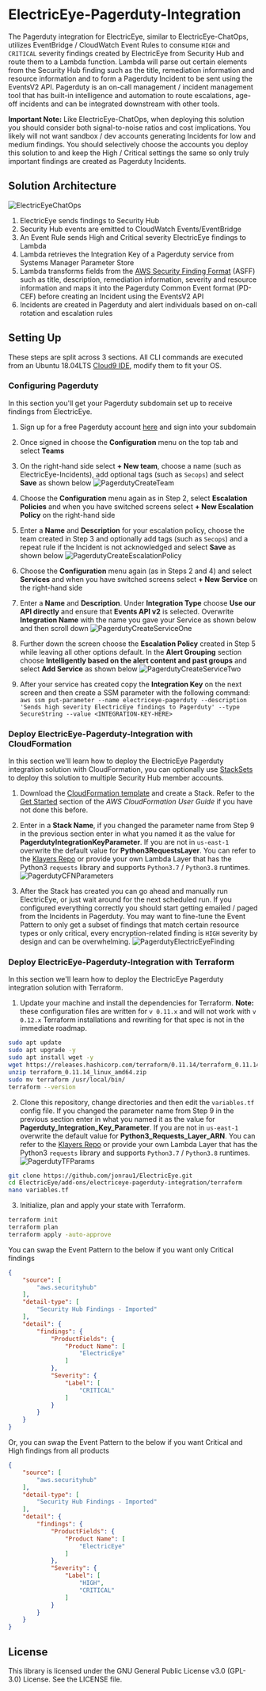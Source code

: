 # ElectricEye-Pagerduty-Integration
The Pagerduty integration for ElectricEye, similar to ElectricEye-ChatOps, utilizes EventBridge / CloudWatch Event Rules to consume `HIGH` and `CRITICAL` severity findings created by ElectricEye from Security Hub and route them to a Lambda function. Lambda will parse out certain elements from the Security Hub finding such as the title, remediation information and resource information and to form a Pagerduty Incident to be sent using the EventsV2 API. Pagerduty is an on-call management / incident management tool that has built-in intelligence and automation to route escalations, age-off incidents and can be integrated downstream with other tools.

**Important Note:** Like ElectricEye-ChatOps, when deploying this solution you should consider both signal-to-noise ratios and cost implications. You likely will not want sandbox / dev accounts generating Incidents for low and medium findings. You should selectively choose the accounts you deploy this solution to and keep the High / Critical settings the same so only truly important findings are created as Pagerduty Incidents.

## Solution Architecture
![ElectricEyeChatOps](https://github.com/jonrau1/ElectricEye/blob/master/screenshots/ElectricEye-ChatOps-PagerDuty-Architecture.jpg)
1. ElectricEye sends findings to Security Hub
2. Security Hub events are emitted to CloudWatch Events/EventBridge
3. An Event Rule sends High and Critical severity ElectricEye findings to Lambda
4. Lambda retrieves the Integration Key of a Pagerduty service from Systems Manager Parameter Store
5. Lambda transforms fields from the [AWS Security Finding Format](https://docs.aws.amazon.com/securityhub/latest/userguide/securityhub-findings-format.html#securityhub-findings-format-attributes) (ASFF) such as title, description, remediation information, severity and resource information and maps it into the Pagerduty Common Event format (PD-CEF) before creating an Incident using the EventsV2 API
6. Incidents are created in Pagerduty and alert individuals based on on-call rotation and escalation rules

## Setting Up
These steps are split across 3 sections. All CLI commands are executed from an Ubuntu 18.04LTS [Cloud9 IDE](https://aws.amazon.com/cloud9/details/), modify them to fit your OS.

### Configuring Pagerduty
In this section you'll get your Pagerduty subdomain set up to receive findings from ElectricEye.

1. Sign up for a free Pagerduty account [here](https://www.pagerduty.com/sign-up/) and sign into your subdomain

2. Once signed in choose the **Configuration** menu on the top tab and select **Teams**

3. On the right-hand side select **+ New team**, choose a name (such as ElectricEye-Incidents), add optional tags (such as `Secops`) and select **Save** as shown below
![PagerdutyCreateTeam](https://github.com/jonrau1/ElectricEye/blob/master/screenshots/pagerduty-create-team.JPG)

4. Choose the **Configuration** menu again as in Step 2, select **Escalation Policies** and when you have switched screens select **+ New Escalation Policy** on the right-hand side

5. Enter a **Name** and **Description** for your escalation policy, choose the team created in Step 3 and optionally add tags (such as `Secops`) and a repeat rule if the Incident is not acknowledged and select **Save** as shown below
![PagerdutyCreateEscalationPolicy](https://github.com/jonrau1/ElectricEye/blob/master/screenshots/pagerduty-create-escalation-policy.JPG)

6. Choose the **Configuration** menu again (as in Steps 2 and 4) and select **Services** and when you have switched screens select **+ New Service** on the right-hand side

7. Enter a **Name** and **Description**. Under **Integration Type** choose **Use our API directly** and ensure that **Events API v2** is selected. Overwrite **Integration Name** with the name you gave your Service as shown below and then scroll down
![PagerdutyCreateServiceOne](https://github.com/jonrau1/ElectricEye/blob/master/screenshots/pagerduty-create-service-pt1.JPG)

8. Further down the screen choose the **Escalation Policy** created in Step 5 while leaving all other options default. In the **Alert Grouping** section choose **Intelligently based on the alert content and past groups** and select **Add Service** as shown below
![PagerdutyCreateServiceTwo](https://github.com/jonrau1/ElectricEye/blob/master/screenshots/pagerduty-create-service-pt2.JPG)

9. After your service has created copy the **Integration Key** on the next screen and then create a SSM parameter with the following command: `aws ssm put-parameter --name electriceye-pagerduty --description 'Sends high severity ElectricEye findings to Pagerduty' --type SecureString --value <INTEGRATION-KEY-HERE>`

### Deploy ElectricEye-Pagerduty-Integration with CloudFormation
In this section we'll learn how to deploy the ElectricEye Pagerduty integration solution with CloudFormation, you can optionally use [StackSets](https://docs.aws.amazon.com/AWSCloudFormation/latest/UserGuide/what-is-cfnstacksets.html) to deploy this solution to multiple Security Hub member accounts.

1. Download the [CloudFormation template](https://github.com/jonrau1/ElectricEye/blob/master/add-ons/electriceye-pagerduty-integration/cloudformation/ElectricEye_Pagerduty_CFN.yml) and create a Stack. Refer to the [Get Started](https://docs.aws.amazon.com/AWSCloudFormation/latest/UserGuide/GettingStarted.Walkthrough.html) section of the *AWS CloudFormation User Guide* if you have not done this before.

2. Enter in a **Stack Name**, if you changed the parameter name from Step 9 in the previous section enter in what you named it as the value for **PagerdutyIntegrationKeyParameter**. If you are not in `us-east-1` overwrite the default value for **Python3RequestsLayer**. You can refer to the [Klayers Repo](https://github.com/keithrozario/Klayers/tree/master/deployments/python3.8/arns) or provide your own Lambda Layer that has the Python3 `requests` library and supports `Python3.7` / `Python3.8` runtimes.
![PagerdutyCFNParameters](https://github.com/jonrau1/ElectricEye/blob/master/screenshots/pagerduty-cfn-params.JPG)

3. After the Stack has created you can go ahead and manually run ElectricEye, or just wait around for the next scheduled run. If you configured everything correctly you should start getting emailed / paged from the Incidents in Pagerduty. You may want to fine-tune the Event Pattern to only get a subset of findings that match certain resource types or only critical, every encryption-related finding is `HIGH` severity by design and can be overwhelming.
![PagerdutyElectricEyeFinding](https://github.com/jonrau1/ElectricEye/blob/master/screenshots/pagerduty-electriceye-alert.JPG)

### Deploy ElectricEye-Pagerduty-Integration with Terraform
In this section we'll learn how to deploy the ElectricEye Pagerduty integration solution with Terraform.

1. Update your machine and install the dependencies for Terraform. **Note:** these configuration files are written for `v 0.11.x` and will not work with `v 0.12.x` Terraform installations and rewriting for that spec is not in the immediate roadmap.

```bash
sudo apt update
sudo apt upgrade -y
sudo apt install wget -y
wget https://releases.hashicorp.com/terraform/0.11.14/terraform_0.11.14_linux_amd64.zip
unzip terraform_0.11.14_linux_amd64.zip
sudo mv terraform /usr/local/bin/
terraform --version
```

2. Clone this repository, change directories and then edit the `variables.tf` config file. If you changed the parameter name from Step 9 in the previous section enter in what you named it as the value for **Pagerduty_Integration_Key_Parameter**. If you are not in `us-east-1` overwrite the default value for **Python3_Requests_Layer_ARN**. You can refer to the [Klayers Repo](https://github.com/keithrozario/Klayers/tree/master/deployments/python3.8/arns) or provide your own Lambda Layer that has the Python3 `requests` library and supports `Python3.7` / `Python3.8` runtimes.
![PagerdutyTFParams](https://github.com/jonrau1/ElectricEye/blob/master/screenshots/pagerduty-tf-variables.JPG)

```bash
git clone https://github.com/jonrau1/ElectricEye.git
cd ElectricEye/add-ons/electriceye-pagerduty-integration/terraform
nano variables.tf
```

3. Initialize, plan and apply your state with Terraform.
```bash
terraform init
terraform plan
terraform apply -auto-approve
```

You can swap the Event Pattern to the below if you want only Critical findings
```json
{
    "source": [
        "aws.securityhub"
    ],
    "detail-type": [
        "Security Hub Findings - Imported"
    ],
    "detail": {
        "findings": {
            "ProductFields": {
                "Product Name": [
                    "ElectricEye"
                ]
            },
            "Severity": {
                "Label": [
                    "CRITICAL"
                ]
            }
        }
    }
}
```

Or, you can swap the Event Pattern to the below if you want Critical and High findings from all products
```json
{
    "source": [
        "aws.securityhub"
    ],
    "detail-type": [
        "Security Hub Findings - Imported"
    ],
    "detail": {
        "findings": {
            "ProductFields": {
                "Product Name": [
                    "ElectricEye"
                ]
            },
            "Severity": {
                "Label": [
                    "HIGH",
                    "CRITICAL"
                ]
            }
        }
    }
}
```

## License
This library is licensed under the GNU General Public License v3.0 (GPL-3.0) License. See the LICENSE file.